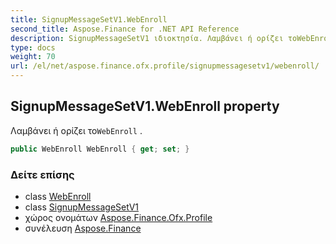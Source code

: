 ```yaml
---
title: SignupMessageSetV1.WebEnroll
second_title: Aspose.Finance for .NET API Reference
description: SignupMessageSetV1 ιδιοκτησία. Λαμβάνει ή ορίζει τοWebEnroll .
type: docs
weight: 70
url: /el/net/aspose.finance.ofx.profile/signupmessagesetv1/webenroll/
---
```

## SignupMessageSetV1.WebEnroll property

Λαμβάνει ή ορίζει το`WebEnroll` .

```csharp
public WebEnroll WebEnroll { get; set; }
```

### Δείτε επίσης

* class [WebEnroll](../../webenroll/)
* class [SignupMessageSetV1](../)
* χώρος ονομάτων [Aspose.Finance.Ofx.Profile](../../signupmessagesetv1/)
* συνέλευση [Aspose.Finance](../../../)



